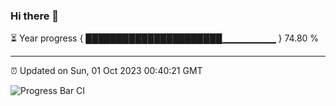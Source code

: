 ### Hi there 👋

⏳ Year progress { ██████████████████████▁▁▁▁▁▁▁▁ } 74.80 %

---

⏰ Updated on Sun, 01 Oct 2023 00:40:21 GMT

![Progress Bar CI](https://github.com/Shyam-Makwana/GitHub-Actions-Demo/workflows/Progress%20Bar%20CI/badge.svg)
